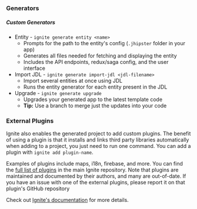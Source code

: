 ### Generators

##### Custom Generators
 - Entity - `ignite generate entity <name>`
    - Prompts for the path to the entity's config (`.jhipster` folder in your app)
    - Generates all files needed for fetching and displaying the entity
    - Includes the API endpoints, redux/saga config, and the user interface
 - Import JDL - `ignite generate import-jdl <jdl-filename>`
    - Import several entities at once using JDL
    - Runs the entity generator for each entity present in the JDL
 - Upgrade - `ignite generate upgrade`
    - Upgrades your generated app to the latest template code
    - **Tip:** Use a branch to merge just the updates into your code
 
### External Plugins

Ignite also enables the generated project to add custom plugins.  The benefit of using a plugin is that it installs and links 
third party libraries automatically when adding to a project, you just need to run one command.  You can add a plugin with 
`ignite add plugin-name`.

Examples of plugins include maps, i18n, firebase, and more.  You can find the [full list
of plugins](https://github.com/infinitered/ignite/blob/master/PLUGINS.md) in the main Ignite repository.  Note that
 plugins are maintained and documented by their authors, and many are out-of-date.  If
 you have an issue with one of the external plugins, please report it on that plugin's GitHub repository

Check out [Ignite's documentation](https://github.com/infinitered/ignite/tree/master/docs) for more details. 
